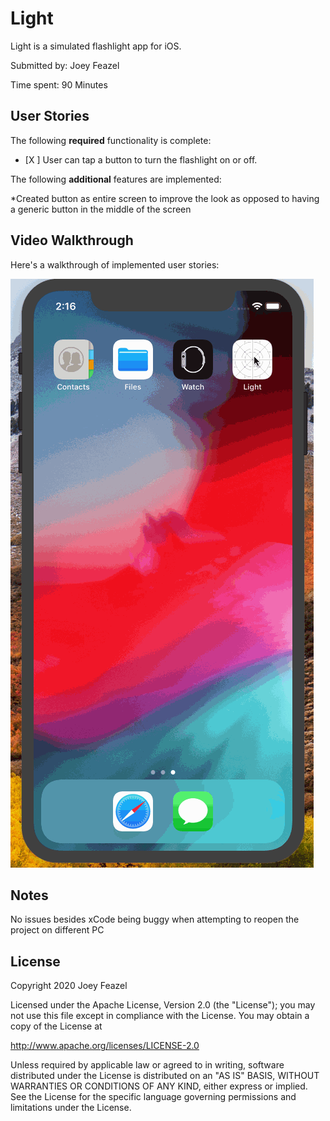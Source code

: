 # Light

Light is a simulated flashlight app for iOS.

Submitted by: Joey Feazel

Time spent: 90 Minutes

## User Stories

The following **required** functionality is complete:

* [X ] User can tap a button to turn the flashlight on or off.

The following **additional** features are implemented:

*Created button as entire screen to improve the look as opposed to having a generic button in the middle of the screen
## Video Walkthrough 

Here's a walkthrough of implemented user stories:

<img src='Light.gif' title='Light animated demo' alt='Light animated demo' />

## Notes

No issues besides xCode being buggy when attempting to reopen the project on different PC

## License

Copyright 2020 Joey Feazel 

Licensed under the Apache License, Version 2.0 (the "License");
you may not use this file except in compliance with the License.
You may obtain a copy of the License at

http://www.apache.org/licenses/LICENSE-2.0

Unless required by applicable law or agreed to in writing, software
distributed under the License is distributed on an "AS IS" BASIS,
WITHOUT WARRANTIES OR CONDITIONS OF ANY KIND, either express or implied.
See the License for the specific language governing permissions and
limitations under the License.
